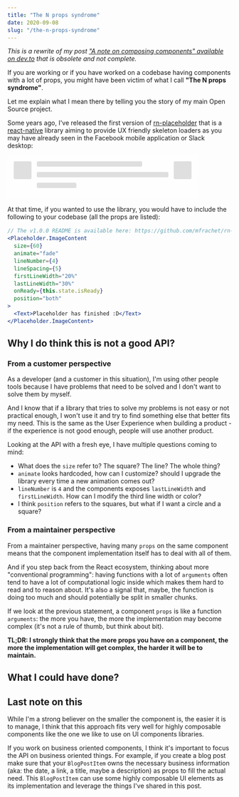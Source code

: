 ```yaml
---
title: "The N props syndrome"
date: 2020-09-08
slug: "/the-n-props-syndrome"
---
```


_This is a rewrite of my post ["A note on composing components" available on dev.to](https://dev.to/mfrachet/a-note-on-composing-components-with-react-5ee4) that is obsolete and not complete._

If you are working or if you have worked on a codebase having components with a lot of props, you might have been victim of what I call **"The N props syndrome"**.

Let me explain what I mean there by telling you the story of my main Open Source project.

Some years ago, I've released the first version of [rn-placeholder](https://github.com/mfrachet/rn-placeholder) that is a [react-native](https://reactnative.dev/) library aiming to provide UX friendly skeleton loaders as you may have already seen in the Facebook mobile application or Slack desktop:

![rn-placeholder example](./rn-placeholder.gif)

At that time, if you wanted to use the library, you would have to include the following to your codebase (all the props are listed):

```jsx
// The v1.0.0 README is available here: https://github.com/mfrachet/rn-placeholder/tree/v1.0.0
<Placeholder.ImageContent
  size={60}
  animate="fade"
  lineNumber={4}
  lineSpacing={5}
  firstLineWidth="20%"
  lastLineWidth="30%"
  onReady={this.state.isReady}
  position="both"
>
  <Text>Placeholder has finished :D</Text>
</Placeholder.ImageContent>
```

## Why I do think this is not a good API?

### From a customer perspective

As a developer (and a customer in this situation), I'm using other people tools because I have problems that need to be solved and I don't want to solve them by myself.

And I know that if a library that tries to solve my problems is not easy or not practical enough, I won't use it and try to find something else that better fits my need. This is the same as the User Experience when building a product - if the experience is not good enough, people will use another product.

Looking at the API with a fresh eye, I have multiple questions coming to mind:

- What does the `size` refer to? The square? The line? The whole thing?
- `animate` looks hardcoded, how can I customize? should I upgrade the library every time a new animation comes out?
- `lineNumber` is `4` and the components exposes `lastLineWidth` and `firstLineWidth`. How can I modify the third line width or color?
- I think `position` refers to the squares, but what if I want a circle and a square?

### From a maintainer perspective

From a maintainer perspective, having many `props` on the same component means that the component implementation itself has to deal with all of them.

And if you step back from the React ecosystem, thinking about more "conventional programming": having functions with a lot of `arguments` often tend to have a lot of computational logic inside which makes them hard to read and to reason about. It's also a signal that, maybe, the function is doing too much and should potentially be split in smaller chunks.

If we look at the previous statement, a component `props` is like a function `arguments`: the more you have, the more the implementation may become complex (it's not a rule of thumb, but think about bit).

**TL;DR: I strongly think that the more props you have on a component, the more the implementation will get complex, the harder it will be to maintain.**

## What I could have done?

## Last note on this

While I'm a strong believer on the smaller the component is, the easier it is to manage, I think that this approach fits very well for highly composable components like the one we like to use on UI components libraries.

If you work on business oriented components, I think it's important to focus the API on business oriented things. For example, if you create a blog post make sure that your `BlogPostItem` owns the necessary business information (aka: the date, a link, a title, maybe a description) as props to fill the actual need. This `BlogPostItem` can use some highly composable UI elements as its implementation and leverage the things I've shared in this post.
